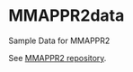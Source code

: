 # MMAPPR2data
Sample Data for MMAPPR2

See [MMAPPR2 repository](https://github.com/kjohnsen/MMAPPR2).
